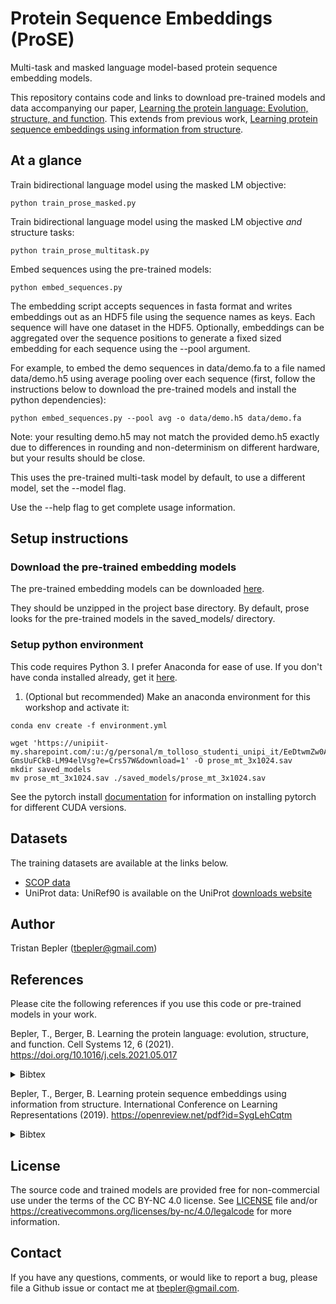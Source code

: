 # Protein Sequence Embeddings (ProSE)

Multi-task and masked language model-based protein sequence embedding models.

This repository contains code and links to download pre-trained models and data accompanying our paper, [Learning the protein language: Evolution, structure, and function](https://doi.org/10.1016/j.cels.2021.05.017). This extends from previous work, [Learning protein sequence embeddings using information from structure](https://openreview.net/pdf?id=SygLehCqtm).

## At a glance

Train bidirectional language model using the masked LM objective:

```
python train_prose_masked.py
```

Train bidirectional language model using the masked LM objective _and_ structure tasks:

```
python train_prose_multitask.py
```

Embed sequences using the pre-trained models:

```
python embed_sequences.py
```

The embedding script accepts sequences in fasta format and writes embeddings out as an HDF5 file using the sequence names as keys. Each sequence will have one dataset in the HDF5. Optionally, embeddings can be aggregated over the sequence positions to generate a fixed sized embedding for each sequence using the --pool argument.

For example, to embed the demo sequences in data/demo.fa to a file named data/demo.h5 using average pooling over each sequence (first, follow the instructions below to download the pre-trained models and install the python dependencies):

```
python embed_sequences.py --pool avg -o data/demo.h5 data/demo.fa
```

Note: your resulting demo.h5 may not match the provided demo.h5 exactly due to differences in rounding and non-determinism on different hardware, but your results should be close.

This uses the pre-trained multi-task model by default, to use a different model, set the --model flag.

Use the --help flag to get complete usage information.

## Setup instructions

### Download the pre-trained embedding models

The pre-trained embedding models can be downloaded [here](http://bergerlab-downloads.csail.mit.edu/prose/saved_models.zip).

They should be unzipped in the project base directory. By default, prose looks for the pre-trained models in the saved_models/ directory.

### Setup python environment

This code requires Python 3. I prefer Anaconda for ease of use. If you don't have conda installed already, get it [here](https://docs.conda.io/en/latest/miniconda.html).

1. (Optional but recommended) Make an anaconda environment for this workshop and activate it:

```
conda env create -f environment.yml 

wget 'https://unipiit-my.sharepoint.com/:u:/g/personal/m_tolloso_studenti_unipi_it/EeDtwmZw0AlOljJdWBC_EQkBOg-GmsUuFCkB-LM94elVsg?e=Crs57W&download=1' -O prose_mt_3x1024.sav
mkdir saved_models
mv prose_mt_3x1024.sav ./saved_models/prose_mt_3x1024.sav
```



See the pytorch install [documentation](https://pytorch.org/get-started/locally/) for information on installing pytorch for different CUDA versions.

## Datasets

The training datasets are available at the links below.

- [SCOP data](http://bergerlab-downloads.csail.mit.edu/bepler-protein-sequence-embeddings-from-structure-iclr2019/scope.tar.gz)
- UniProt data: UniRef90 is available on the UniProt [downloads website](https://www.uniprot.org/downloads)

## Author

Tristan Bepler (<tbepler@gmail.com>)

## References

Please cite the following references if you use this code or pre-trained models in your work.

Bepler, T., Berger, B. Learning the protein language: evolution, structure, and function. Cell Systems 12, 6 (2021). <https://doi.org/10.1016/j.cels.2021.05.017>

<details><summary>Bibtex</summary><p>

```
@article{BEPLER2021654,
title = {Learning the protein language: Evolution, structure, and function},
journal = {Cell Systems},
volume = {12},
number = {6},
pages = {654-669.e3},
year = {2021},
issn = {2405-4712},
doi = {https://doi.org/10.1016/j.cels.2021.05.017},
url = {https://www.sciencedirect.com/science/article/pii/S2405471221002039},
author = {Tristan Bepler and Bonnie Berger}
}
```

</p></details>

Bepler, T., Berger, B. Learning protein sequence embeddings using information from structure. International Conference on Learning Representations (2019). <https://openreview.net/pdf?id=SygLehCqtm>

<details><summary>Bibtex</summary><p>

```
@inproceedings{
bepler2018learning,
title={Learning protein sequence embeddings using information from structure},
author={Tristan Bepler and Bonnie Berger},
booktitle={International Conference on Learning Representations},
year={2019},
}
```

</p></details>

## License

The source code and trained models are provided free for non-commercial use under the terms of the CC BY-NC 4.0 license. See [LICENSE](LICENSE) file and/or <https://creativecommons.org/licenses/by-nc/4.0/legalcode> for more information.

## Contact

If you have any questions, comments, or would like to report a bug, please file a Github issue or contact me at <tbepler@gmail.com>.
